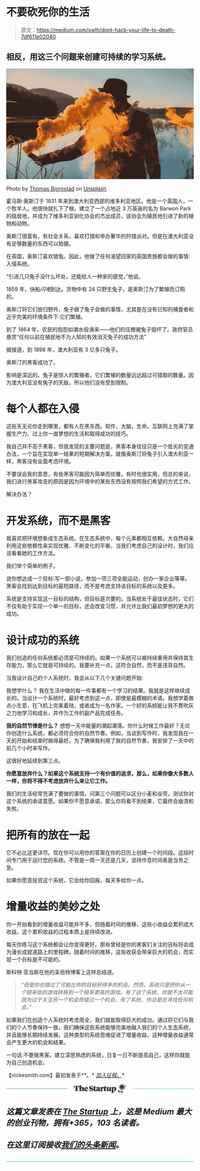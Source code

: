 # 不要砍死你的生活

> 原文：<https://medium.com/swlh/dont-hack-your-life-to-death-7df611e02040>

## 相反，用这三个问题来创建可持续的学习系统。

![](img/2301b68bf162fa7b41ff0dc7978bbdbb.png)

Photo by [Thomas Bjornstad](https://unsplash.com/photos/TGu0d1qffhs?utm_source=unsplash&utm_medium=referral&utm_content=creditCopyText) on [Unsplash](https://unsplash.com/search/photos/hacking?utm_source=unsplash&utm_medium=referral&utm_content=creditCopyText)

霍马斯·奥斯汀于 1831 年来到澳大利亚西部的维多利亚地区。他是一个英国人，一个牧羊人。他很快就扎下了根，建立了一个占地近 3 万英亩的名为 Barwon Park 的隐居地，并成为了维多利亚驯化协会的杰出成员，该协会为殖民地引进了新的植物和动物。

奥斯汀很富有，有社会关系，喜欢打猎和举办奢华的狩猎派对。但是在澳大利亚没有足够数量的东西可以拍摄。

在英国，奥斯汀喜欢猎兔。因此，他做了任何渴望回家的英国贵族都会做的事情:入侵系统。

“引进几只兔子没什么坏处，还能给人一种家的感觉，”他说。

1859 年，快船*闪电*到达。货物中有 24 只野生兔子，是奥斯汀为了繁殖而订购的。

奥斯汀将它们放归野外，兔子做了兔子会做的事情，尤其是在没有已知的捕食者和近乎完美的环境条件下:它们繁殖。

到了 1864 年，农民的抱怨如潮水般涌来——他们的庄稼被兔子毁坏了。政府官员悬赏“任何以前在殖民地不为人知的有效消灭兔子的成功方法”

据报道，到 1898 年，澳大利亚有 3 亿多只兔子。

奥斯汀的黑客成功了。

影响是深远的。兔子是惊人的繁殖者，它们繁殖的数量远远超过可猎取的数量。因为澳大利亚没有兔子的天敌，所以他们没有受到限制。

# 每个人都在入侵

这些天无论你走到哪里，都有人在黑东西。软件，大脑，生命。互联网上充满了掌握生产力、过上你一直梦想的生活和取得成功的技巧。

我自己并不高于黑客，但我发现的主要问题是，黑客本身往往只是一个低劣的变通办法，一个旨在实现单一结果的短期解决方案。就像奥斯汀将兔子引入澳大利亚一样，黑客没有全面考虑环境。

不要误会我的意思，有些黑客可能因为简单而优雅，有时也很实用，但总的来说，我们进行黑客攻击的原因是因为环境中的某些东西没有按照我们希望的方式工作。

解决办法？

# 开发系统，而不是黑客

我喜欢把环境想象成生态系统。在生态系统中，每个元素都相互依赖。大自然母亲利用这些依赖性来实现优雅、不断变化的平衡，当我们考虑自己的设计时，我们应该看看她的工作方法。

我们举个简单的例子。

说你想达成一个目标:写一部小说，参加一项三项全能运动，创办一家企业等等。黑客会找到达到目标的最短路径，而不是考虑支持该目标的系统以及更多。

系统是支持实现这一目标的结构，但目标是次要的。当系统处于最佳状态时，它们不仅有助于实现一个单一的目标，还会改变习惯，并允许比我们最初梦想的更大的成功。

# 设计成功的系统

我们创造的任何系统都必须是可持续的。如果一个系统可以被持续重用并保持其生存能力，那么它就是可持续的。我要补充一点，这符合自然，而不是违背自然。

当我设计自己的个人系统时，我会从以下几个关键问题开始:

我想学什么？
我在生活中做的每一件事都有一个学习的结果。我就是这样继续成长的。当设计一个系统时，最好考虑到这一点，即使是最模糊的术语。我想学着做点小生意，在飞机上完美着陆，或者成为一名作家。一个好的系统能让我不费吹灰之力地学习和成长，并作为工作的副产品完成任务。

**我的自然节律是什么？**
想想一天中能量的潮起潮落。你什么时候工作最好？无论你创造什么系统，都必须符合你的自然节奏。例如，当谈到写作时，我发现我在一天的开始和结束时做得最好。为了确保我利用了我的自然节奏，我安排了一天中的前几个小时来写作。

这很好地延续到第三点。

**你愿意放弃什么？如果这个系统支持一个有价值的追求，那么，如果你像大多数人一样，你将不得不考虑放弃什么来让它工作。**

我们的生活经常充满了要做的事情。问第三个问题可以区分小麦和谷壳，测试你对这个系统的承诺意愿。如果你不愿意承诺，那么你将看不到结果，它最终会崩溃和失败。

# 把所有的放在一起

它不必比这更详尽。现在你可以用你的答案在你的日历上创建一个时间段。这段时间专门用于运行您的系统。不管是一周一天还是几天，坚持作息时间表是当务之急。

如果你愿意投资这个系统，它会给你回报，每天多给你一点。

# 增量收益的美妙之处

你一开始看到的增量收益可能并不多，但随着时间的推移，这些小收益会累积成大收益。这个累积收益的过程本质上是持续改进。

每天你练习这个系统都会让你变得更好。那些曾经是你的黑客们关注的目标将会成为漫长成就道路上的里程碑。随着时间的推移，这些收获会带来巨大的机会，而实现一个目标是不可能的。

斯科特·亚当斯在他的呆伯特博客上这样总结道。

> *“但是你也错过了可能比你的目标好得多的机会。然而，系统只是把你从一个赔率低的游戏转移到一个赔率更高的游戏。有了这个系统，你就不太可能因为过于关注另一个机会而错过一个机会。有了系统，你总是在寻找任何机会。”*

如果我们在创造个人系统时考虑周全，我们就能取得巨大的成功。通过将它们与我们的个人节奏保持一致，我们确保这些系统能够完美地融入我们的个人生态系统，并且能够长期持续发展。这种类型的系统思维促进了增量收益，这种增量收益通常会产生更大的机会和结果。

一句话:不要做黑客。建立深思熟虑的系统，日复一日不断提高自己，这样你就能为自己创造机会。

【nickesmith.com】最初发表于[](http://nickesmith.com/dont-hack-your-life-to-death/)**。* [*加入征程。*](http://nickesmith.com/join/)*

*[![](img/308a8d84fb9b2fab43d66c117fcc4bb4.png)](https://medium.com/swlh)*

## *这篇文章发表在 [The Startup](https://medium.com/swlh) 上，这是 Medium 最大的创业刊物，拥有+365，103 名读者。*

## *在这里订阅接收[我们的头条新闻](http://growthsupply.com/the-startup-newsletter/)。*

*[![](img/b0164736ea17a63403e660de5dedf91a.png)](https://medium.com/swlh)*